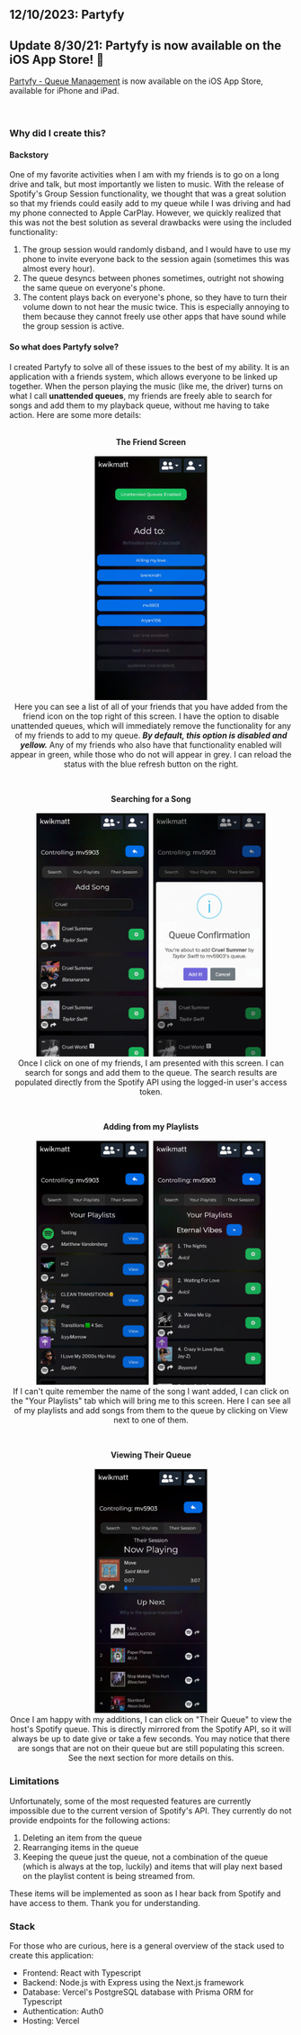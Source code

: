 ## 12/10/2023: Partyfy

## Update 8/30/21: Partyfy is now available on the iOS App Store! 🎉
[Partyfy - Queue Management](https://apps.apple.com/us/app/partyfy-queue-management/id6463042237) is now available on the iOS App Store, available for iPhone and iPad.
<br><br><br>

### Why did I create this?

#### Backstory

One of my favorite activities when I am with my friends is to go on a long drive and talk, but most importantly we listen to music. With the release of Spotify's Group Session functionality, we thought that was a great solution so that my friends could easily add to my queue while I was driving and had my phone connected to Apple CarPlay. However, we quickly realized that this was not the best solution as several drawbacks were using the included functionality:
<br>
1. The group session would randomly disband, and I would have to use my phone to invite everyone back to the session again (sometimes this was almost every hour).
2. The queue desyncs between phones sometimes, outright not showing the same queue on everyone's phone.
3. The content plays back on everyone's phone, so they have to turn their volume down to not hear the music twice. This is especially annoying to them because they cannot freely use other apps that have sound while the group session is active.

#### So what does Partyfy solve?

I created Partyfy to solve all of these issues to the best of my ability. It is an application with a friends system, which allows everyone to be linked up together. When the person playing the music (like me, the driver) turns on what I call **unattended queues**, my friends are freely able to search for songs and add them to my playback queue, without me having to take action. Here are some more details:
<br><br>
<p align="center">
    <strong>The Friend Screen</strong><br><br>
    <img src="/blog/img/friendscreen.jpg" width="200" style="text-align: center" />
    <br>
    Here you can see a list of all of your friends that you have added from the friend icon on the top right of this screen. I have the option to disable unattended queues, which will immediately remove the functionality for any of my friends to add to my queue. <i><strong>By default, this option is disabled and yellow.</strong></i> Any of my friends who also have that functionality enabled will appear in green, while those who do not will appear in grey. I can reload the status with the blue refresh button on the right.
</p>

<br>
<p align="center">
    <strong>Searching for a Song</strong><br><br>
    <img src="/blog/img/search.jpg" width="200" style="text-align: center" />
        <img src="/blog/img/queueconfirm.jpg" width="200" style="text-align: center; margin-left: 5px" />
    <br>
    Once I click on one of my friends, I am presented with this screen. I can search for songs and add them to the queue. The search results are populated directly from the Spotify API using the logged-in user's access token.
</p>

<br>
<p align="center">
    <strong>Adding from my Playlists</strong><br><br>
    <img src="/blog/img/playlists.jpg" width="200" style="text-align: center" />
    <img src="/blog/img/songsfromplaylist.jpg" width="200" style="text-align: center; margin-left: 5px" />
    <br>
    If I can't quite remember the name of the song I want added, I can click on the "Your Playlists" tab which will bring me to this screen. Here I can see all of my playlists and add songs from them to the queue by clicking on View next to one of them.
</p>

<br>
<p align="center">
    <strong>Viewing Their Queue</strong><br><br>
    <img src="/blog/img/theirsession.jpg" width="200" style="text-align: center" />
    <br>
    Once I am happy with my additions, I can click on "Their Queue" to view the host's Spotify queue. This is directly mirrored from the Spotify API, so it will always be up to date give or take a few seconds. You may notice that there are songs that are not on their queue but are still populating this screen. See the next section for more details on this.
</p>


### Limitations
Unfortunately, some of the most requested features are currently impossible due to the current version of Spotify's API. They currently do not provide endpoints for the following actions:
1. Deleting an item from the queue
2. Rearranging items in the queue
3. Keeping the queue just the queue, not a combination of the queue (which is always at the top, luckily) and items that will play next based on the playlist content is being streamed from.

These items will be implemented as soon as I hear back from Spotify and have access to them. Thank you for understanding.

### Stack
For those who are curious, here is a general overview of the stack used to create this application:
- Frontend: React with Typescript
- Backend: Node.js with Express using the Next.js framework
- Database: Vercel's PostgreSQL database with Prisma ORM for Typescript
- Authentication: Auth0
- Hosting: Vercel
